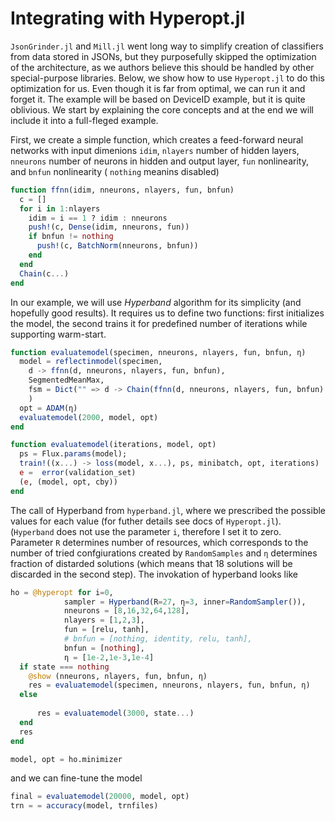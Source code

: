 # Integrating with Hyperopt.jl

`JsonGrinder.jl` and `Mill.jl` went long way to simplify creation of classifiers from data stored in JSONs, but they purposefully skipped the optimization of the architecture, as we authors believe this should be handled by other special-purpose libraries. Below, we show how to use `Hyperopt.jl` to do this optimization for us. Even though it is far from optimal, we can run it and forget it. The example will be based on DeviceID example, but it is quite oblivious. We start by explaining the core concepts and at the end we will include it into a full-fleged example. 

First, we create a simple function, which creates a feed-forward neural networks with input dimenions `idim`, `nlayers` number of hidden layers, `nneurons` number of neurons in hidden and output layer, `fun`  nonlinearity, and `bnfun`  nonlinearity ( `nothing` meanins disabled)

```julia
function ffnn(idim, nneurons, nlayers, fun, bnfun)
  c = []
  for i in 1:nlayers
    idim = i == 1 ? idim : nneurons
    push!(c, Dense(idim, nneurons, fun))
    if bnfun != nothing
      push!(c, BatchNorm(nneurons, bnfun))
    end
  end
  Chain(c...)
end
```

In our example, we will use *Hyperband* algorithm for its simplicity (and hopefully good results). It requires us to define two functions: first initializes the model, the second trains it for predefined number of iterations while supporting warm-start.
```julia 
function evaluatemodel(specimen, nneurons, nlayers, fun, bnfun, η)
  model = reflectinmodel(specimen, 
    d -> ffnn(d, nneurons, nlayers, fun, bnfun),
    SegmentedMeanMax, 
    fsm = Dict("" => d -> Chain(ffnn(d, nneurons, nlayers, fun, bnfun)..., Dense(nneurons, 2)))
    )
  opt = ADAM(η)
  evaluatemodel(2000, model, opt)
end

function evaluatemodel(iterations, model, opt)
  ps = Flux.params(model);
  train!((x...) -> loss(model, x...), ps, minibatch, opt, iterations)
  e =  error(validation_set)
  (e, (model, opt, cby))
end
```

The call of Hyperband from `hyperband.jl`, where we prescribed the possible values for each value (for futher details see docs of `Hyperopt.jl`). (`Hyperband` does not use the parameter `i`, therefore I set it to zero. Parameter `R` determines number of resources, which corresponds to the number of tried confgiurations created by `RandomSamples` and `η` determines fraction of distarded solutions (which means that 18 solutions will be discarded in the second step). The invokation of hyperband looks like
```julia
ho = @hyperopt for i=0,
            sampler = Hyperband(R=27, η=3, inner=RandomSampler()),
            nneurons = [8,16,32,64,128],
            nlayers = [1,2,3],
            fun = [relu, tanh],
            # bnfun = [nothing, identity, relu, tanh],
            bnfun = [nothing],
            η = [1e-2,1e-3,1e-4]
  if state === nothing
    @show (nneurons, nlayers, fun, bnfun, η)
    res = evaluatemodel(specimen, nneurons, nlayers, fun, bnfun, η)
  else
     
      res = evaluatemodel(3000, state...)
  end
  res
end

model, opt = ho.minimizer
```

and we can fine-tune the model
```julia
final = evaluatemodel(20000, model, opt)
trn = = accuracy(model, trnfiles)
```